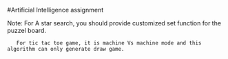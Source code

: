 #Artificial Intelligence assignment


Note:  For A star search, you should provide customized set function for the puzzel board.
       
       For tic tac toe game, it is machine Vs machine mode and this algorithm can only generate draw game.
